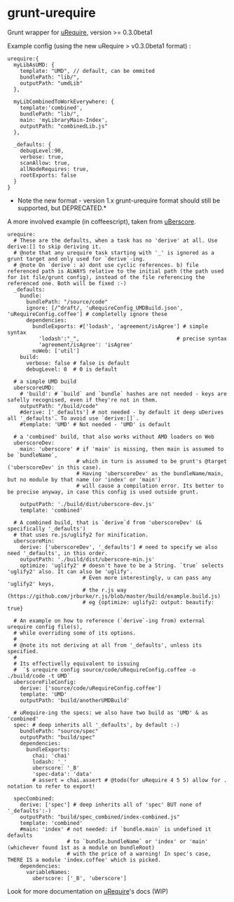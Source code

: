 grunt-urequire
==============

Grunt wrapper for [uRequire](https://github.com/anodynos/uRequire), version >= 0.3.0beta1

Example config (using the new uRequire > v0.3.0beta1 format) :

    urequire:{
      myLibAsUMD: {
        template: "UMD", // default, can be ommited
        bundlePath: "lib/",
        outputPath: "umdLib"
      },

      myLibCombinedToWorkEverywhere: {
        template:'combined',
        bundlePath: "lib/",
        main: 'myLibraryMain-Index',
        outputPath: "combinedLib.js"
      },

      _defaults: {
        debugLevel:90,
        verbose: true,
        scanAllow: true,
        allNodeRequires: true,
        rootExports: false
      }
    }


* Note the new format - version 1.x grunt-urequire format should still be supported, but DEPRECATED.*

A more involved example (in coffeescript), taken from [uBerscore](github.com/anodynos/uBerscore).

    urequire:
      # These are the defaults, when a task has no 'derive' at all. Use derive:[] to skip deriving it.
      # @note that any urequire task starting with '_' is ignored as a grunt target and only used for `derive`-ing.
      # @note On `derive`: a) dont use cyclic references. b) file referenced path is ALWAYS relative to the initial path (the path used for 1st file/grunt config), instead of the file referencing the referenced one. Both will be fixed :-)
      _defaults:
        bundle:
          bundlePath: "/source/code"
          ignore: [/^draft/, 'uRequireConfig_UMDBuild.json', 'uRequireConfig.coffee'] # completelly ignore these
          dependencies:
            bundleExports: #['lodash', 'agreement/isAgree'] # simple syntax
              'lodash':"_",                               # precise syntax
              'agreement/isAgree': 'isAgree'
            noWeb: ['util']
        build:
          verbose: false # false is default
          debugLevel: 0  # 0 is default

      # a simple UMD build
      uberscoreUMD:
        # 'build': # `build` and `bundle` hashes are not needed - keys are safelly recognised, even if they're not in them.
        outputPath: "/build/code"
        #derive: ['_defaults'] # not needed - by default it deep uDerives all '_defaults'. To avoid use `derive:[]`.
        #template: 'UMD' # Not needed - 'UMD' is default

      # a 'combined' build, that also works without AMD loaders on Web
      uberscoreDev:
        main: 'uberscore' # if 'main' is missing, then main is assumed to be `bundleName`,
                          # which in turn is assumed to be grunt's @target ('uberscoreDev' in this case).
                          # Having 'uberscoreDev' as the bundleName/main, but no module by that name (or 'index' or 'main')
                          # will cause a compilation error. Its better to be precise anyway, in case this config is used outside grunt.

        outputPath: './build/dist/uberscore-dev.js'
        template: 'combined'

      # A combined build, that is `derive`d from 'uberscoreDev' (& specifically '_defaults')
      # that uses re.js/uglify2 for minification.
      uberscoreMin:
        derive: ['uberscoreDev', '_defaults'] # need to specify we also need '_defaults', in this order.
        outputPath: './build/dist/uberscore-min.js'
        optimize: 'uglify2' # doesn't have to be a String. `true` selects 'uglify2' also. It can also be 'uglify'.
                            # Even more interestingly, u can pass any 'uglify2' keys,
                            # the r.js way (https://github.com/jrburke/r.js/blob/master/build/example.build.js)
                            # eg {optimize: uglify2: output: beautify: true}

      # An example on how to reference (`derive`-ing from) external urequire config file(s),
      # while overriding some of its options.
      #
      # @note its not deriving at all from '_defaults', unless its specified.
      #
      # Its effectivelly equivalent to issuing
      #  `$ urequire config source/code/uRequireConfig.coffee -o ./build/code -t UMD`
      uberscoreFileConfig:
        derive: ['source/code/uRequireConfig.coffee']
        template: 'UMD'
        outputPath: 'build/anotherUMDBuild'

      # uRequire-ing the specs: we also have two build as 'UMD' & as 'combined'
      spec: # deep inherits all '_defaults', by default :-)
        bundlePath: "source/spec"
        outputPath: "build/spec"
        dependencies:
          bundleExports:
            chai: 'chai'
            lodash: '_'
            uberscore: '_B'
            'spec-data': 'data'
            # assert = chai.assert # @todo(for uRequire 4 5 5) allow for . notation to refer to export!

      specCombined:
        derive: ['spec'] # deep inherits all of 'spec' BUT none of '_defaults':-)
        outputPath: "build/spec_combined/index-combined.js"
        template: 'combined'
        #main: 'index' # not needed: if `bundle.main` is undefined it defaults
                       # to `bundle.bundleName` or 'index' or 'main' (whichever found 1st as a module on bundleRoot)
                       # with the price of a warning! In spec's case, THERE IS a module 'index.coffee' which is picked.
        dependencies:
          variableNames:
            uberscore: ['_B', 'uberscore']

Look for more documentation on [uRequire](https://github.com/anodynos/uRequire)'s docs (WIP)